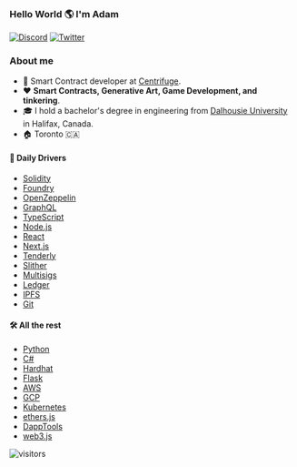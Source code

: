 ### Hello World 🌎 I'm Adam

<p> 
    <a href="https://discordapp.com/users/Stox#1911" target="_blank"><img alt="Discord"
        src="https://img.shields.io/badge/Discord-7289DA?style=for-the-badge&logo=discord&logoColor=white"/></a>
    <a href="https://twitter.com/stoxophone" target="_blank"><img alt="Twitter"
        src="https://img.shields.io/badge/Twitter-1DA1F2?style=for-the-badge&logo=twitter&logoColor=white"/></a>
</p>

### About me

- 🔧 Smart Contract developer at [Centrifuge](https://centrifuge.io/).
- ❤️  **Smart Contracts, Generative Art, Game Development, and tinkering**.
- 🎓 I hold a bachelor's degree in engineering from [Dalhousie University](https://www.dal.ca/) in Halifax, Canada.
- 🏠 Toronto 🇨🇦 

#### 🚗 Daily Drivers

- [Solidity](https://docs.soliditylang.org)
- [Foundry](https://github.com/gakonst/foundry)
- [OpenZeppelin](https://www.openzeppelin.com/contracts)
- [GraphQL](https://graphql.org/)
- [TypeScript](https://www.typescriptlang.org)
- [Node.js](https://nodejs.org)
- [React](https://reactjs.org)
- [Next.js](https://nextjs.org/)
- [Tenderly](https://tenderly.co/)
- [Slither](https://github.com/crytic/slither)
- [Multisigs](https://safe.global/)
- [Ledger](https://www.ledger.com/)
- [IPFS](https://ipfs.tech/)
- [Git](https://git-scm.com)


#### 🛠 All the rest
- [Python](https://www.python.org)
- [C#](https://learn.microsoft.com/en-us/dotnet/csharp/)
- [Hardhat](https://hardhat.org)
- [Flask](https://flask.palletsprojects.com/en/2.2.x/)
- [AWS](https://aws.amazon.com)
- [GCP](https://cloud.google.com)
- [Kubernetes](https://kubernetes.io/)
- [ethers.js](https://docs.ethers.io)
- [DappTools](https://github.com/dapphub/dapptools)
- [web3.js](https://web3js.readthedocs.io)

<img src="https://komarev.com/ghpvc/?username=astox&label=Views&color=0e75b6&style=flat" alt="visitors" />
